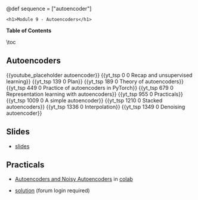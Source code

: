 @def sequence = ["autoencoder"]

~~~
<h1>Module 9 - Autoencoders</h1>
~~~

**Table of Contents**

\toc


## Autoencoders

{{youtube_placeholder autoencoder}}
{{yt_tsp 0 0 Recap and unsupervised learning}}
{{yt_tsp 139 0 Plan}}
{{yt_tsp 189 0 Theory of autoencoders}}
{{yt_tsp 449 0 Practice of autoencoders in PyTorch}}
{{yt_tsp 679 0 Representation learning with autoencoders}}
{{yt_tsp 955 0 Practicals}}
{{yt_tsp 1009 0 A simple autoencoder}}
{{yt_tsp 1210 0 Stacked autoencoders}}
{{yt_tsp 1336 0 Interpolation}}
{{yt_tsp 1349 0 Denoising autoencoder}}

## Slides

- [slides](https://dataflowr.github.io/slides/module9.html)

## Practicals

- [Autoencoders and Noisy Autoencoders](https://github.com/dataflowr/notebooks/blob/master/Module9/09_AE_NoisyAE.ipynb) in [colab](https://colab.research.google.com/github/dataflowr/notebooks/blob/master/Module9/09_AE_NoisyAE.ipynb)

- [solution](https://forum.dataflowr.com/t/links-to-solution-6-unsupervised-learning-auto-encoders-and-generative-adversarial-networks/79) (forum login required)
